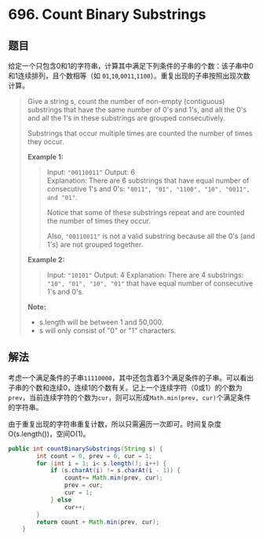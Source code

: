 # 696. Count Binary Substrings

## 题目

给定一个只包含0和1的字符串，计算其中满足下列条件的子串的个数：该子串中0和1连续排列，且个数相等（如  `01`,`10`,`0011`,`1100`）。重复出现的子串按照出现次数计算。

>Give a string s, count the number of non-empty (contiguous) substrings that have the same number of 0's and 1's, and all the 0's and all the 1's in these substrings are grouped consecutively.
>
>Substrings that occur multiple times are counted the number of times they occur.
>
>**Example 1:**
>
>>Input: `"00110011"`
>>Output: 6  
>>Explanation: There are 6 substrings that have equal number of consecutive 1's and 0's: `"0011", "01", "1100", "10", "0011", and "01"`.
>>
>>Notice that some of these substrings repeat and are counted the number of times they occur.
>>
>>Also, `"00110011"` is not a valid substring because all the 0's (and 1's) are not grouped together.
>
>**Example 2:**
>
>>Input: `"10101"`
>>Output: 4
>>Explanation: There are 4 substrings: `"10", "01", "10", "01"` that have equal number of consecutive 1's and 0's.
>
>**Note:**
>
> - s.length will be between 1 and 50,000.
> - s will only consist of "0" or "1" characters.

## 解法

考虑一个满足条件的子串`11110000`，其中还包含着3个满足条件的子串。可以看出子串的个数和连续0，连续1的个数有关。记上一个连续字符（0或1）的个数为`prev`，当前连续字符的个数为`cur`，则可以形成`Math.min(prev, cur)`个满足条件的字符串。

由于重复出现的字符串重复计数，所以只需遍历一次即可。时间复杂度O(s.length())，空间O(1)。

```java
public int countBinarySubstrings(String s) {
        int count = 0, prev = 0, cur = 1;
        for (int i = 1; i< s.length(); i++) {
            if (s.charAt(i) != s.charAt(i - 1)) {
                count+= Math.min(prev, cur);
                prev = cur;
                cur = 1;
            } else
                cur++;
        }
        return count + Math.min(prev, cur);
    }
```
